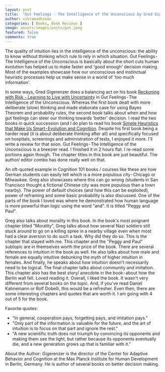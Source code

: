 ```yaml
---
layout: post
title:  "Gut Feelings - The Intelligence of the Unconscious by Gred Gigerenzer | A Book Review"
author: vikramadhiman
categories: [ Books, Book Reviews ]
image: assets/images/posts/gut.jpeg
featured: false
comments: true
---
```

The quality of intuition lies in the intelligence of the unconscious: the ability to know without thinking which rule to rely in which situation. Gut Feelings - The Intelligence of the Unconscious is basically about the short cuts human evolution has helped us to make faster and 'good enough' decision making. Most of the examples showcase how our unconscious and instinctual heuristic processes help us make sense in a world of 'too much information'. 

In some ways, Gred Gigerenzer does a balancing act on his book <a href="https://www.amazon.com/Reckoning-Risk-Learning-Live-Uncertainty/dp/0140297863" alt="Reckoning Risk Learning LIVE Uncertainity">Reckoning with Risk - Learning to Live with Uncertainty</a> in Gut Feelings - The Intelligence of the Unconscious. Whereas the first book dealt with more deliberate (slow) thinking and made elaborate case for using Bayes Theorem and probability rules, the second book talks about when and how gut feelings can steer our thinking towards 'better' decision. I read the two books in quick succession (and I do plan to read his book <a href="https://www.amazon.com/Simple-Heuristics-Smart-Evolution-Cognition-ebook/dp/B000U8R31Q/">Simple Heuristics that Make Us Smart - Evolution and Cognition</a>. Despite his first book being a harder read (it is about deliberate thinking after all) and specifically focused on hospitals, screenings and administration of tests, I enjoyed it more. I'll write a review for that soon. Gut Feelings - The Intelligence of the Unconscious is a breezier read. I finished it in 2 hours flat. I re-read some portions again though. The chapter titles in this book are just beautiful. The author/ editor combo has done really well on that.

An oft-quoted example in Cognition 101 books / courses like these are how German students can easily tell which is a more populous city - Chicago or Milwaukee. Greg also showcases where this can go wrong (students in San Francisco thought a fictional Chinese city was more populous than a town nearby). The power of default choices (and how this can be exploited), power of reframing and some basic probability is also discussed. One of the parts of the book I loved was where he demonstrated how human language is more powerful than logic using the word "and". It is titled "Peggy and Paul".

Greg also talks about morality in this book. In the book's most poignant chapter titled "Morality", Greg talks about how several Nazi soldiers still stuck around to go on a killing spree in a nearby village even when most had a clear aversion to do such a task. Why did they do so. This is the chapter that stayed with me. This chapter and the "Peggy and Paul" subtopic are in themselves worth the price of the book. There are several references to intuition in the book as well. He also talks about how male and female are equally intuitive debunking the myth of higher intuition in females. And finally, he speaks about how intuition doesn't necessarily need to be logical. The final chapter talks about community and imitation. This chapter also has the best story/ anecdote in the book - about how the Berlin wall fell. Loved reading it.
Overall, I liked the book. It wasn't very different from several books on the topic. And, if you've read Daniel Kahnemann or Rolf Dobelli, this would be a refresher. Even then, there are some interesting chapters and quotes that are worth it. I am going with 4 out of 5 for the book.

Favorite quotes:
<ul>
<li>"In general, cooperation pays, forgetting pays, and imitation pays."</li>
<li>"Only part of the information is valuable for the future, and the art of intuition is to focus on that part and ignore the rest."</li>
<li>"A new scientific truth does not triumph by convincing its opponents and making them see the light, but rather because its opponents eventually die, and a new generation grows up that is familiar with it."</li>
</ul>

About the Author: Gigerenzer is the director of the Center for Adaptive Behavior and Cognition at the Max Planck Institute for Human Development in Berlin, Germany. He is author of several books on better decision making.